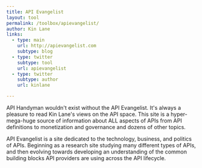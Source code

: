 ```yaml
---
title: API Evangelist
layout: tool
permalink: /toolbox/apievangelist/
author: Kin Lane
links:
  - type: main
    url: http://apievangelist.com
    subtype: blog
  - type: twitter
    subtype: tool
    url: apievangelist
  - type: twitter
    subtype: author
    url: kinlane

---
```


API Handyman wouldn't exist without the API Evangelist. It's always a pleasure to read Kin Lane's views on the API space. This site is a hyper-mega-huge source of information about ALL aspects of APIs from API definitions to monetization and governance and dozens of other topics.
<!--more-->
API Evangelist is a site dedicated to the technology, business, and politics of APIs. Beginning as a research site studying many different types of APIs, and then evolving towards developing an understanding of the common building blocks API providers are using across the API lifecycle.